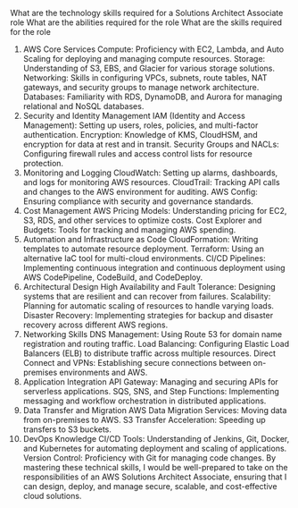 What are the technology skills required for a Solutions Architect Associate role
What are the abilities required for the role
What are the skills required for the role


1. AWS Core Services
Compute: Proficiency with EC2, Lambda, and Auto Scaling for deploying and managing compute resources.
Storage: Understanding of S3, EBS, and Glacier for various storage solutions.
Networking: Skills in configuring VPCs, subnets, route tables, NAT gateways, and security groups to manage network architecture.
Databases: Familiarity with RDS, DynamoDB, and Aurora for managing relational and NoSQL databases.
2. Security and Identity Management
IAM (Identity and Access Management): Setting up users, roles, policies, and multi-factor authentication.
Encryption: Knowledge of KMS, CloudHSM, and encryption for data at rest and in transit.
Security Groups and NACLs: Configuring firewall rules and access control lists for resource protection.
3. Monitoring and Logging
CloudWatch: Setting up alarms, dashboards, and logs for monitoring AWS resources.
CloudTrail: Tracking API calls and changes to the AWS environment for auditing.
AWS Config: Ensuring compliance with security and governance standards.
4. Cost Management
AWS Pricing Models: Understanding pricing for EC2, S3, RDS, and other services to optimize costs.
Cost Explorer and Budgets: Tools for tracking and managing AWS spending.
5. Automation and Infrastructure as Code
CloudFormation: Writing templates to automate resource deployment.
Terraform: Using an alternative IaC tool for multi-cloud environments.
CI/CD Pipelines: Implementing continuous integration and continuous deployment using AWS CodePipeline, CodeBuild, and CodeDeploy.
6. Architectural Design
High Availability and Fault Tolerance: Designing systems that are resilient and can recover from failures.
Scalability: Planning for automatic scaling of resources to handle varying loads.
Disaster Recovery: Implementing strategies for backup and disaster recovery across different AWS regions.
7. Networking Skills
DNS Management: Using Route 53 for domain name registration and routing traffic.
Load Balancing: Configuring Elastic Load Balancers (ELB) to distribute traffic across multiple resources.
Direct Connect and VPNs: Establishing secure connections between on-premises environments and AWS.
8. Application Integration
API Gateway: Managing and securing APIs for serverless applications.
SQS, SNS, and Step Functions: Implementing messaging and workflow orchestration in distributed applications.
9. Data Transfer and Migration
AWS Data Migration Services: Moving data from on-premises to AWS.
S3 Transfer Acceleration: Speeding up transfers to S3 buckets.
10. DevOps Knowledge
CI/CD Tools: Understanding of Jenkins, Git, Docker, and Kubernetes for automating deployment and scaling of applications.
Version Control: Proficiency with Git for managing code changes.
By mastering these technical skills, I would be well-prepared to take on the responsibilities of an AWS Solutions Architect Associate, ensuring that I can design, deploy, and manage secure, scalable, and cost-effective cloud solutions.